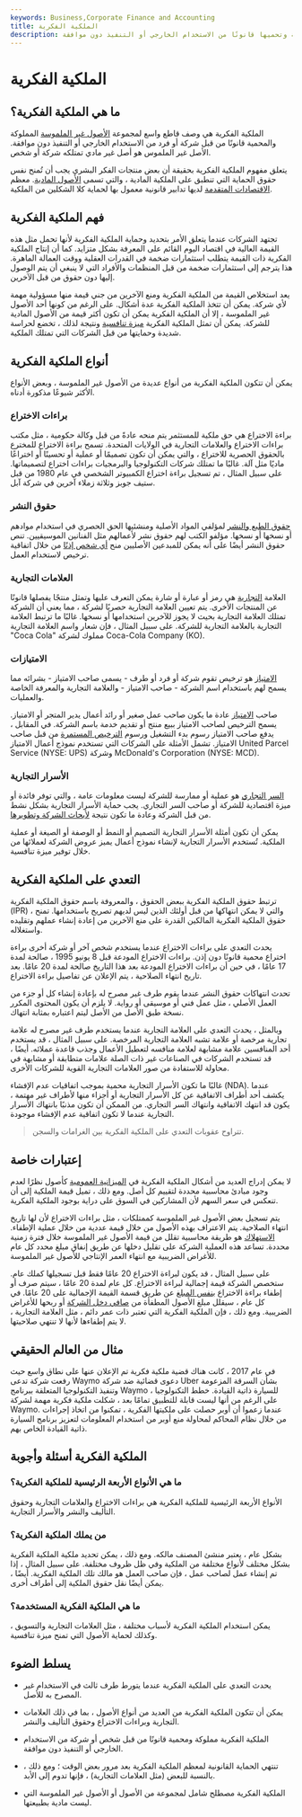 ```yaml
---
keywords: Business,Corporate Finance and Accounting
title: الملكية الفكرية
description: الملكية الفكرية هي مجموعة من الأصول غير الملموسة التي تمتلكها الشركة وتحميها قانونًا من الاستخدام الخارجي أو التنفيذ دون موافقة.
---
```


# الملكية الفكرية
## ما هي الملكية الفكرية؟

الملكية الفكرية هي وصف قاطع واسع لمجموعة [الأصول غير الملموسة](/intangibleasset) المملوكة والمحمية قانونًا من قبل شركة أو فرد من الاستخدام الخارجي أو التنفيذ دون موافقة. الأصل غير الملموس هو أصل غير مادي تمتلكه شركة أو شخص.

يتعلق مفهوم الملكية الفكرية بحقيقة أن بعض منتجات الفكر البشري يجب أن تُمنح نفس حقوق الحماية التي تنطبق على الملكية المادية ، والتي تسمى [الأصول المادية](/tangibleasset). معظم [الاقتصادات المتقدمة](/developed-economy) لديها تدابير قانونية معمول بها لحماية كلا الشكلين من الملكية.

## فهم الملكية الفكرية

تجتهد الشركات عندما يتعلق الأمر بتحديد وحماية الملكية الفكرية لأنها تحمل مثل هذه القيمة العالية في اقتصاد اليوم القائم على المعرفة بشكل متزايد. كما أن إنتاج الملكية الفكرية ذات القيمة يتطلب استثمارات ضخمة في القدرات العقلية ووقت العمالة الماهرة. هذا يترجم إلى استثمارات ضخمة من قبل المنظمات والأفراد التي لا ينبغي أن يتم الوصول إليها دون حقوق من قبل الآخرين.

يعد استخلاص القيمة من الملكية الفكرية ومنع الآخرين من جني قيمة منها مسؤولية مهمة لأي شركة. يمكن أن تتخذ الملكية الفكرية عدة أشكال. على الرغم من كونها أحد الأصول غير الملموسة ، إلا أن الملكية الفكرية يمكن أن تكون أكثر قيمة من الأصول المادية للشركة. يمكن أن تمثل الملكية الفكرية [ميزة تنافسية](/competitive_advantage) ونتيجة لذلك ، تخضع لحراسة شديدة وحمايتها من قبل الشركات التي تمتلك الملكية.

## أنواع الملكية الفكرية

يمكن أن تتكون الملكية الفكرية من أنواع عديدة من الأصول غير الملموسة ، وبعض الأنواع الأكثر شيوعًا مذكورة أدناه.

### براءات الاختراع

براءة الاختراع هي حق ملكية للمستثمر يتم منحه عادةً من قبل وكالة حكومية ، مثل مكتب براءات الاختراع والعلامات التجارية في الولايات المتحدة. تسمح براءة الاختراع للمخترع بالحقوق الحصرية للاختراع ، والتي يمكن أن تكون تصميمًا أو عملية أو تحسينًا أو اختراعًا ماديًا مثل آلة. غالبًا ما تمتلك شركات التكنولوجيا والبرمجيات براءات اختراع لتصميماتها. على سبيل المثال ، تم تسجيل براءة اختراع الكمبيوتر الشخصي في عام 1980 من قبل ستيف جوبز وثلاثة زملاء آخرين في شركة آبل.

### حقوق النشر

[حقوق الطبع والنشر](/copyright) لمؤلفي المواد الأصلية ومنشئيها الحق الحصري في استخدام موادهم أو نسخها أو نسخها. مؤلفو الكتب لهم حقوق نشر لأعمالهم مثل الفنانين الموسيقيين. تنص حقوق النشر أيضًا على أنه يمكن للمبدعين الأصليين منح [أي شخص إذنًا](/licensing-agreement) من خلال اتفاقية ترخيص لاستخدام العمل.

### العلامات التجارية

العلامة [التجارية](/trademark) هي رمز أو عبارة أو شارة يمكن التعرف عليها وتمثل منتجًا يفصلها قانونًا عن المنتجات الأخرى. يتم تعيين العلامة التجارية حصريًا لشركة ، مما يعني أن الشركة تمتلك العلامة التجارية بحيث لا يجوز للآخرين استخدامها أو نسخها. غالبًا ما ترتبط العلامة التجارية بالعلامة التجارية للشركة. على سبيل المثال ، فإن شعار واسم العلامة التجارية "Coca Cola" مملوك لشركة Coca-Cola Company (KO).

### الامتيازات

[الامتياز](/franchise) هو ترخيص تقوم شركة أو فرد أو طرف - يسمى صاحب الامتياز - بشرائه مما يسمح لهم باستخدام اسم الشركة - صاحب الامتياز - والعلامة التجارية والمعرفة الخاصة والعمليات.

صاحب [الامتياز](/franchisee) عادة ما يكون صاحب عمل صغير أو رائد أعمال يدير المتجر أو الامتياز. يسمح الترخيص لصاحب الامتياز ببيع منتج أو تقديم خدمة باسم الشركة. في المقابل ، يدفع صاحب الامتياز رسوم بدء التشغيل ورسوم [الترخيص المستمرة](/licensing-fee) من قبل صاحب الامتياز. تشمل الأمثلة على الشركات التي تستخدم نموذج أعمال الامتياز United Parcel Service (NYSE: UPS) وشركة McDonald's Corporation (NYSE: MCD).

### الأسرار التجارية

[السر التجاري](/trade-secret) هو عملية أو ممارسة للشركة ليست معلومات عامة ، والتي توفر فائدة أو ميزة اقتصادية للشركة أو صاحب السر التجاري. يجب حماية الأسرار التجارية بشكل نشط من قبل الشركة وعادة ما تكون نتيجة [لأبحاث الشركة وتطويرها](/randd).

يمكن أن تكون أمثلة الأسرار التجارية التصميم أو النمط أو الوصفة أو الصيغة أو عملية الملكية. تُستخدم الأسرار التجارية لإنشاء نموذج أعمال يميز عروض الشركة لعملائها من خلال توفير ميزة تنافسية.

## التعدي على الملكية الفكرية

ترتبط حقوق الملكية الفكرية ببعض الحقوق ، والمعروفة باسم حقوق الملكية الفكرية (IPR) ، والتي لا يمكن انتهاكها من قبل أولئك الذين ليس لديهم تصريح باستخدامها. تمنح حقوق الملكية الفكرية المالكين القدرة على منع الآخرين من إعادة إنشاء عملهم وتقليده واستغلاله.

يحدث التعدي على براءات الاختراع عندما يستخدم شخص آخر أو شركة أخرى براءة اختراع محمية قانونًا دون إذن. براءات الاختراع المودعة قبل 8 يونيو 1995 ، صالحة لمدة 17 عامًا ، في حين أن براءات الاختراع المودعة بعد هذا التاريخ صالحة لمدة 20 عامًا. بعد تاريخ انتهاء الصلاحية ، يتم الإعلان عن تفاصيل براءة الاختراع.

تحدث انتهاكات حقوق النشر عندما يقوم طرف غير مصرح له بإعادة إنشاء كل أو جزء من العمل الأصلي ، مثل عمل فني أو موسيقى أو رواية. لا يلزم أن يكون المحتوى المكرر نسخة طبق الأصل من الأصل ليتم اعتباره بمثابة انتهاك.

وبالمثل ، يحدث التعدي على العلامة التجارية عندما يستخدم طرف غير مصرح له علامة تجارية مرخصة أو علامة تشبه العلامة التجارية المرخصة. على سبيل المثال ، قد يستخدم أحد المنافسين علامة مشابهة لعلامة منافسه لتعطيل الأعمال وجذب قاعدة عملائه. أيضًا ، قد تستخدم الشركات في الصناعات غير ذات الصلة علامات متطابقة أو مشابهة في محاولة للاستفادة من صور العلامات التجارية القوية للشركات الأخرى.

غالبًا ما تكون الأسرار التجارية محمية بموجب اتفاقيات عدم الإفشاء (NDA). عندما يكشف أحد أطراف الاتفاقية عن كل الأسرار التجارية أو أجزاء منها لأطراف غير مهتمة ، يكون قد انتهك الاتفاقية وانتهاك السر التجاري. من الممكن أن تكون مذنبًا بانتهاك الأسرار التجارية عندما لا تكون اتفاقية عدم الإفشاء موجودة.

> تتراوح عقوبات التعدي على الملكية الفكرية بين الغرامات والسجن.

>

## إعتبارات خاصة

لا يمكن إدراج العديد من أشكال الملكية الفكرية في [الميزانية العمومية](/balancesheet) كأصول نظرًا لعدم وجود مبادئ محاسبية محددة لتقييم كل أصل. ومع ذلك ، تميل قيمة الملكية إلى أن تنعكس في سعر السهم لأن المشاركين في السوق على دراية بوجود الملكية الفكرية.

يتم تسجيل بعض الأصول غير الملموسة كممتلكات ، مثل براءات الاختراع لأن لها تاريخ انتهاء الصلاحية. يتم الاعتراف بهذه الأصول من خلال قيمة عددية من خلال عملية الإطفاء. [الاستهلاك](/amortization) هو طريقة محاسبية تقلل من قيمة الأصول غير الملموسة خلال فترة زمنية محددة. تساعد هذه العملية الشركة على تقليل دخلها عن طريق إنفاق مبلغ محدد كل عام للأغراض الضريبية مع انتهاء العمر الإنتاجي للأصول غير الملموسة.

على سبيل المثال ، قد يكون لبراءة الاختراع 20 عامًا فقط قبل تسجيلها كملك عام. ستخصص الشركة قيمة إجمالية لبراءة الاختراع. كل عام لمدة 20 عامًا ، سيتم صرف أو إطفاء براءة الاختراع [بنفس المبلغ](/straightlinebasis) عن طريق قسمة القيمة الإجمالية على 20 عامًا. في كل عام ، سيقلل مبلغ الأصول المطفأة من [صافي دخل الشركة](/netincome) أو ربحها للأغراض الضريبية. ومع ذلك ، فإن الملكية الفكرية التي تعتبر ذات عمر دائم ، مثل العلامة التجارية ، لا يتم إطفاءها لأنها لا تنتهي صلاحيتها.

## مثال من العالم الحقيقي

في عام 2017 ، كانت هناك قضية ملكية فكرية تم الإعلان عنها على نطاق واسع حيث رفعت شركة تدعى Waymo دعوى قضائية ضد شركة Uber بشأن السرقة المزعومة وتنفيذ التكنولوجيا المتعلقة ببرنامج Waymo للسيارة ذاتية القيادة. خطط التكنولوجيا ، على الرغم من أنها ليست قابلة للتطبيق تمامًا بعد ، شكلت ملكية فكرية مهمة لشركة Waymo. عندما زعموا أن أوبر حصلت على ملكيتها الفكرية ، تمكنوا من اتخاذ إجراءات من خلال نظام المحاكم لمحاولة منع أوبر من استخدام المعلومات لتعزيز برنامج السيارة ذاتية القيادة الخاص بهم.

## الملكية الفكرية أسئلة وأجوبة

### ما هي الأنواع الأربعة الرئيسية للملكية الفكرية؟

الأنواع الأربعة الرئيسية للملكية الفكرية هي براءات الاختراع والعلامات التجارية وحقوق التأليف والنشر والأسرار التجارية.

### من يملك الملكية الفكرية؟

بشكل عام ، يعتبر منشئ المصنف مالكه. ومع ذلك ، يمكن تحديد ملكية الملكية الفكرية بشكل مختلف لأنواع مختلفة من الملكية وفي ظل ظروف مختلفة. على سبيل المثال ، إذا تم إنشاء عمل لصاحب عمل ، فإن صاحب العمل هو مالك تلك الملكية الفكرية. أيضًا ، يمكن أيضًا نقل حقوق الملكية إلى أطراف أخرى.

### ما هي الملكية الفكرية المستخدمة؟

يمكن استخدام الملكية الفكرية لأسباب مختلفة ، مثل العلامات التجارية والتسويق ، وكذلك لحماية الأصول التي تمنح ميزة تنافسية.

## يسلط الضوء

- يحدث التعدي على الملكية الفكرية عندما يتورط طرف ثالث في الاستخدام غير المصرح به للأصل.

- يمكن أن تتكون الملكية الفكرية من العديد من أنواع الأصول ، بما في ذلك العلامات التجارية وبراءات الاختراع وحقوق التأليف والنشر.

- الملكية الفكرية مملوكة ومحمية قانونًا من قبل شخص أو شركة من الاستخدام الخارجي أو التنفيذ دون موافقة.

- تنتهي الحماية القانونية لمعظم الملكية الفكرية بعد مرور بعض الوقت ؛ ومع ذلك ، بالنسبة للبعض (مثل العلامات التجارية) ، فإنها تدوم إلى الأبد.

- الملكية الفكرية مصطلح شامل لمجموعة من الأصول أو الأصول غير الملموسة التي ليست مادية بطبيعتها.

